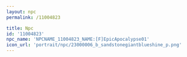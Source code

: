 ```yaml
---
layout: npc
permalink: /11004823

title: Npc
id: '11004823'
npc_name: 'NPCNAME_11004823_NAME:[F]EpicApocalypse01'
icon_url: 'portrait/npc/23000006_b_sandstonegiantblueshine_p.png'
---
```

